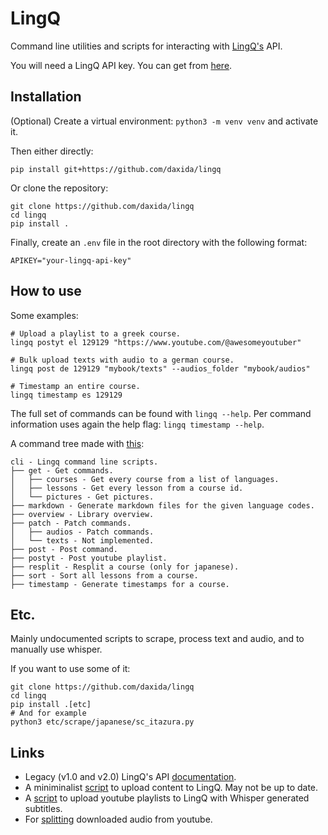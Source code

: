 # LingQ

Command line utilities and scripts for interacting with [LingQ's](https://www.lingq.com/) API.

You will need a LingQ API key. You can get from [here](https://www.lingq.com/en/accounts/apikey/).

## Installation

(Optional) Create a virtual environment: `python3 -m venv venv` and activate it.

Then either directly:
```
pip install git+https://github.com/daxida/lingq
```
Or clone the repository:
```
git clone https://github.com/daxida/lingq
cd lingq
pip install .
```

Finally, create an `.env` file in the root directory with the following format:
```
APIKEY="your-lingq-api-key"
```

## How to use

Some examples:
```
# Upload a playlist to a greek course.
lingq postyt el 129129 "https://www.youtube.com/@awesomeyoutuber"

# Bulk upload texts with audio to a german course.
lingq post de 129129 "mybook/texts" --audios_folder "mybook/audios"

# Timestamp an entire course.
lingq timestamp es 129129
```

The full set of commands can be found with `lingq --help`. 
Per command information uses again the help flag: `lingq timestamp --help`.

A command tree made with [this](https://github.com/whwright/click-command-tree):
```
cli - Lingq command line scripts.
├── get - Get commands.
│   ├── courses - Get every course from a list of languages.
│   ├── lessons - Get every lesson from a course id.
│   └── pictures - Get pictures.
├── markdown - Generate markdown files for the given language codes.
├── overview - Library overview.
├── patch - Patch commands.
│   ├── audios - Patch commands.
│   └── texts - Not implemented.
├── post - Post command.
├── postyt - Post youtube playlist.
├── resplit - Resplit a course (only for japanese).
├── sort - Sort all lessons from a course.
├── timestamp - Generate timestamps for a course.
```

## Etc.

Mainly undocumented scripts to scrape, process text and audio, and to manually use whisper.

If you want to use some of it:

```
git clone https://github.com/daxida/lingq
cd lingq
pip install .[etc]
# And for example
python3 etc/scrape/japanese/sc_itazura.py
```

## Links

- Legacy (v1.0 and v2.0) LingQ's API [documentation](https://www.lingq.com/apidocs/index.html).
- A miniminalist [script](https://github.com/paulywill/lingq_upload) to upload content to LingQ. May not be up to date.
- A [script](https://github.com/justbrendo/lingq-yt) to upload youtube playlists to LingQ with Whisper generated subtitles.
- For [splitting](https://gist.github.com/Ashwinning/a9677b5b3afa426667d979b36c019b04) downloaded audio from youtube.
